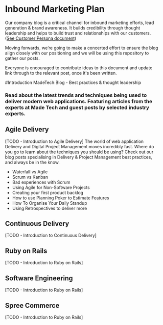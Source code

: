 # Inbound Marketing Plan

Our company blog is a critical channel for inbound marketing efforts, lead generation & brand awareness. It builds credibility through thought leadership and helps to build trust and relationships with our customers. ([See Customer Persona document](https://docs.google.com/a/maine-associates.com/document/d/1S0VF2oMMGqyHByisSmGDMGpZgTUcuh-38J9rg6GpcEQ/edit?usp=sharing))

Moving forwards, we’re going to make a concerted effort to ensure the blog align closely with our positioning and we will be using this repository to gather our posts.

Everyone is encouraged to contribute ideas to this document and update link through to the relevant post, once it's been written.

#Introduction
MadeTech Blog - Best practices & thought leadership

### Read about the latest trends and techniques being used to deliver modern web applications. Featuring articles from the experts at Made Tech and guest posts by selected industry experts.

## Agile Delivery
[TODO - Introduction to Agile Delivery]
The world of web application Delivery and Digital Project Management moves incredibly fast. Where do you go to learn about the techniques you should be using? Check out our blog posts specialising in Delivery & Project Management best practices, and always be in the know.

* Waterfall vs Agile
* Scrum vs Kanban
* Bad experiences with Scrum
* Using Agile for Non-Software Projects
* Creating your first product backlog
* How to use Planning Poker to Estimate Features
* How To Organise Your Daily Standup
* Using Retrospectives to deliver more

## Continuous Delivery
[TODO - Introduction to Continuous Delivery]

## Ruby on Rails
[TODO - Introduction to Ruby on Rails]

## Software Engineering
[TODO - Introduction to Ruby on Rails]

## Spree Commerce
[TODO - Introduction to Ruby on Rails]



